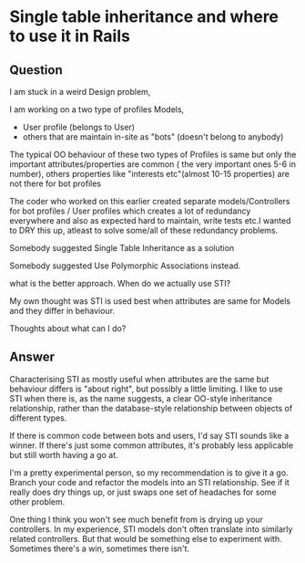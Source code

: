 
# Single table inheritance and where to use it in Rails

## Question
        
I am stuck in a weird Design problem,

I am working on a two type of profiles Models,

*   User profile (belongs to User)
*   others that are maintain in-site as "bots" (doesn't belong to anybody)

The typical OO behaviour of these two types of Profiles is same but only the important attributes/properties are common ( the very important ones 5-6 in number), others properties like "interests etc"(almost 10-15 properties) are not there for bot profiles

The coder who worked on this earlier created separate models/Controllers for bot profiles / User profiles which creates a lot of redundancy everywhere and also as expected hard to maintain, write tests etc.I wanted to DRY this up, atleast to solve some/all of these redundancy problems.

Somebody suggested Single Table Inheritance as a solution

Somebody suggested Use Polymorphic Associations instead.

what is the better approach. When do we actually use STI?

My own thought was STI is used best when attributes are same for Models and they differ in behaviour.

Thoughts about what can I do?

## Answer
        
Characterising STI as mostly useful when attributes are the same but behaviour differs is "about right", but possibly a little limiting. I like to use STI when there is, as the name suggests, a clear OO-style inheritance relationship, rather than the database-style relationship between objects of different types.

If there is common code between bots and users, I'd say STI sounds like a winner. If there's just some common attributes, it's probably less applicable but still worth having a go at.

I'm a pretty experimental person, so my recommendation is to give it a go. Branch your code and refactor the models into an STI relationship. See if it really does dry things up, or just swaps one set of headaches for some other problem.

One thing I think you won't see much benefit from is drying up your controllers. In my experience, STI models don't often translate into similarly related controllers. But that would be something else to experiment with. Sometimes there's a win, sometimes there isn't.
